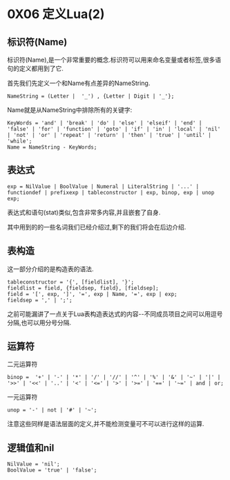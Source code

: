 # 0X06 定义Lua(2)

## 标识符(Name)

标识符(Name),是一个非常重要的概念.标识符可以用来命名变量或者标签,很多语句的定义都用到了它.

首先我们先定义一个和Name有点差异的NameString.

```EBNF
NameString = (Letter |  '_') , {Letter | Digit | '_'};
```

Name就是从NameString中排除所有的关键字:

```EBNF
KeyWords = 'and' | 'break' | 'do' | 'else' | 'elseif' | 'end' | 'false' | 'for' | 'function' | 'goto' | 'if' | 'in' | 'local' | 'nil' | 'not' | 'or' | 'repeat' | 'return' | 'then' | 'true' | 'until' | 'while';
Name = NameString - KeyWords;
```

## 表达式

```EBNF
exp = NilValue | BoolValue | Numeral | LiteralString | '...' | functiondef | prefixexp | tableconstructor | exp, binop, exp | unop exp;
```

表达式和语句(stat)类似,包含非常多内容,并且嵌套了自身.

其中用到的的一些名词我们已经介绍过,剩下的我们将会在后边介绍.

## 表构造

这一部分介绍的是构造表的语法.

```EBNF
tableconstructor = '{', [fieldlist], '}';
fieldlist = field, {fieldsep, field}, [fieldsep];
field = '[', exp, ']', '=', exp | Name, '=', exp | exp;
fieldsep = ',' | ';';
```

之前可能漏讲了一点关于Lua表构造表达式的内容--不同成员项目之间可以用逗号分隔,也可以用分号分隔.

## 运算符

二元运算符

```EBNF
binop =  '+' | '-' | '*' | '/' | '//' | '^' | '%' | '&' | '~' | '|' | '>>' | '<<' | '..' | '<' | '<=' | '>' | '>=' | '==' | '~=' | and | or;
```

一元运算符

```EBNF
unop = '-' | not | '#' | '~';
```

注意这些同样是语法层面的定义,并不能检测变量可不可以进行这样的运算.

## 逻辑值和nil

```EBNF
NilValue = 'nil';
BoolValue = 'true' | 'false';
```